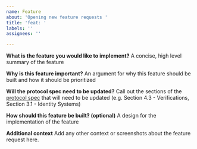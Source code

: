 ```yaml
---
name: Feature
about: 'Opening new feature requests '
title: 'feat: '
labels: ''
assignees: ''

---
```


**What is the feature you would like to implement?**
A concise, high level summary of the feature 

**Why is this feature important?**
An argument for why this feature should be built and how it should be prioritized

**Will the protocol spec need to be updated?**
Call out the sections of the [protocol spec](https://github.com/farcasterxyz/protocol) that will need to be updated (e.g. Section 4.3 - Verifications, Section 3.1 - Identity Systems) 

**How should this feature be built? (optional)**
A design for the implementation of the feature

**Additional context**
Add any other context or screenshots about the feature request here.
